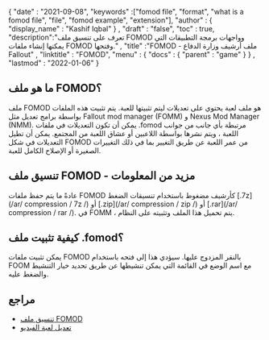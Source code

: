 {
  "date" : "2021-09-08",
  "keywords" :["fomod file", "format", "what is a fomod file", "file", "fomod example", "extension"],
  "author" : {
    "display_name" : "Kashif Iqbal"
} ,
  "draft" : "false",
  "toc" : true,
  "description":"تعرف على تنسيق ملف FOMOD وواجهات برمجة التطبيقات التي يمكنها إنشاء ملفات FOMOD وفتحها." ,
  "title" :"FOMOD - ملف أرشيف وزارة الدفاع Fallout" ,
  "linktitle" : "FOMOD",
  "menu" : {
    "docs" : {
      "parent" : "game"
}
} ,
  "lastmod" : "2022-01-06"
}

## ما هو ملف FOMOD؟

ملف FOMOD هو ملف لعبة يحتوي على تعديلات ليتم تثبيتها للعبة. يتم تثبيت هذه الملفات بواسطة برامج تعديل مثل Fallout mod manager (FOMM) و Nexus Mod Manager (NMM). يمكن أن تكون التعديلات في ملفات .fomod مرتبطة بأي جانب من جوانب اللعبة ، ويتم نشرها بواسطة اللاعبين أو عشاق اللعبة من المجتمع. يمكن أن تطيل التعديلات في شكل FOMOD من عمر اللعبة عن طريق التغيير بما في ذلك التغييرات الصغيرة أو الإصلاح الكامل للعبة.

## تنسيق ملف FOMOD - مزيد من المعلومات

عادةً ما يتم حفظ ملفات FOMOD كأرشيف مضغوط باستخدام تنسيقات الضغط [.7z](/ar/ compression / 7z /) أو [.zip](/ar/ compression / zip /) أو [.rar](/ar/ compression / rar /). في FOMM ، يتم تحميل هذا الملف وتثبيته على النظام.

## كيفية تثبيت ملف .fomod؟

يمكن تثبيت ملفات FOMOD بالنقر المزدوج عليها. سيؤدي هذا إلى فتحه باستخدام FOOM مع اسم الوضع في القائمة التي يمكن تنشيطها عن طريق تحديد خيار التنشيط والضغط عليه.

## مراجع

* [تنسيق ملف FOMOD](https://wiki.nexusmods.com/index.php/Installing_A_Mod_With_FOMM)
* [تعديل لعبة الفيديو](https://en.wikipedia.org/wiki/Video_game_modding)

